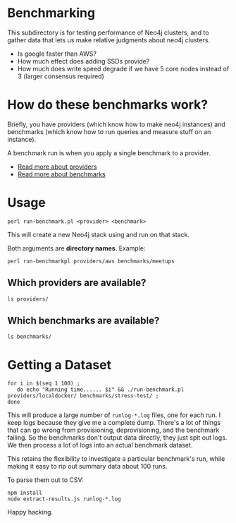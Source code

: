 # Benchmarking

This subdirectory is for testing performance of Neo4j clusters, and 
to gather data that lets us make relative judgments about neo4j clusters.

- Is google faster than AWS?
- How much effect does adding SSDs provide?
- How much does write speed degrade if we have 5 core nodes instead of 3
(larger consensus required)

# How do these benchmarks work?

Briefly, you have providers (which know how to make neo4j instances) and 
benchmarks (which know how to run queries and measure stuff on an instance).

A benchmark run is when you apply a single benchmark to a provider.

* [Read more about providers](providers/PROVIDERS-API-README.md)
* [Read more about benchmarks](benchmarks/BENCHMARK-API-README.md)

# Usage

```
perl run-benchmark.pl <provider> <benchmark>
```

This will create a new Neo4j stack using <provider> and run <benchmark> on that stack.

Both arguments are **directory names**.  Example:

```
perl run-benchmarkpl providers/aws benchmarks/meetups
```

## Which providers are available?

`ls providers/`

## Which benchmarks are available?

`ls benchmarks/`

# Getting a Dataset

```
for i in $(seq 1 100) ; 
   do echo "Running time...... $i" && ./run-benchmark.pl providers/localdocker/ benchmarks/stress-test/ ; 
done
```

This will produce a large number of `runlog-*.log` files, one for each run.  I keep logs because they give me a complete dump.
There's a lot of things that can go wrong from provisioning, deprovisioning, and the benchmark failing.  So the benchmarks don't
output data directly, they just spit out logs.  We then process a lot of logs into an actual benchmark dataset.

This retains the flexibility to investigate a particular benchmark's run, while making it easy to rip out summary data about
100 runs.

To parse them out to CSV:

```
npm install
node extract-results.js runlog-*.log
```

Happy hacking.